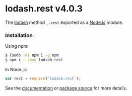 # lodash.rest v4.0.3

The [lodash](https://lodash.com/) method `_.rest` exported as a [Node.js](https://nodejs.org/) module.

###  Installation

Using npm:
```bash
$ {sudo -H} npm i -g npm
$ npm i --save lodash.rest
```

In Node.js:
```js
var rest = require('lodash.rest');
```

See the [documentation](https://lodash.com/docs#rest) or [package source](https://github.com/lodash/lodash/blob/4.0.3-npm-packages/lodash.rest) for more details.
